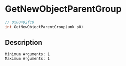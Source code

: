 # GetNewObjectParentGroup
```c
// 0x00492fc0
int GetNewObjectParentGroup(unk p0)
```
## Description
```
Minimum Arguments: 1
Maximum Arguments: 1
```
